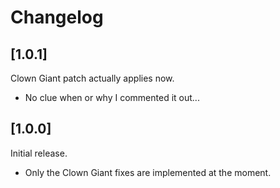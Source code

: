 # Changelog

## [1.0.1]

Clown Giant patch actually applies now.

- No clue when or why I commented it out...

## [1.0.0]

Initial release.

- Only the Clown Giant fixes are implemented at the moment.
